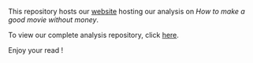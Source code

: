 This repository hosts our [website](https://loconsta.github.io/GoodMovieWithoutMoney/) hosting our analysis on *How to make a good movie without money*.

To view our complete analysis repository, click [here](https://github.com/epfl-ada/ada-2022-project-nolemonnomelon).

Enjoy your read !
